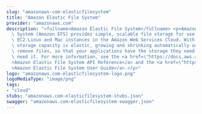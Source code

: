```yaml
---
slug: "amazonaws-com-elasticfilesystem"
title: "Amazon Elastic File System"
provider: "amazonaws.com"
description: "<fullname>Amazon Elastic File System</fullname> <p>Amazon Elastic File\
  \ System (Amazon EFS) provides simple, scalable file storage for use with Amazon\
  \ EC2 Linux and Mac instances in the Amazon Web Services Cloud. With Amazon EFS,\
  \ storage capacity is elastic, growing and shrinking automatically as you add and\
  \ remove files, so that your applications have the storage they need, when they\
  \ need it. For more information, see the <a href=\"https://docs.aws.amazon.com/efs/latest/ug/api-reference.html\"\
  >Amazon Elastic File System API Reference</a> and the <a href=\"https://docs.aws.amazon.com/efs/latest/ug/whatisefs.html\"\
  >Amazon Elastic File System User Guide</a>.</p>"
logo: "amazonaws.com-elasticfilesystem-logo.png"
logoMediaType: "image/png"
tags:
- "cloud"
stubs: "amazonaws.com-elasticfilesystem-stubs.json"
swagger: "amazonaws.com-elasticfilesystem-swagger.json"
---
```

